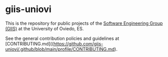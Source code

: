 # giis-uniovi

This is the repository for public projects of the [Software Engineering Group (GIIS)](http://giis.uniovi.es) at the University of Oviedo, ES.

See the general contribution policies and guidelines at [CONTRIBUTING.md]((https://github.com/giis-uniovi/.github/blob/main/profile/CONTRIBUTING.md).
